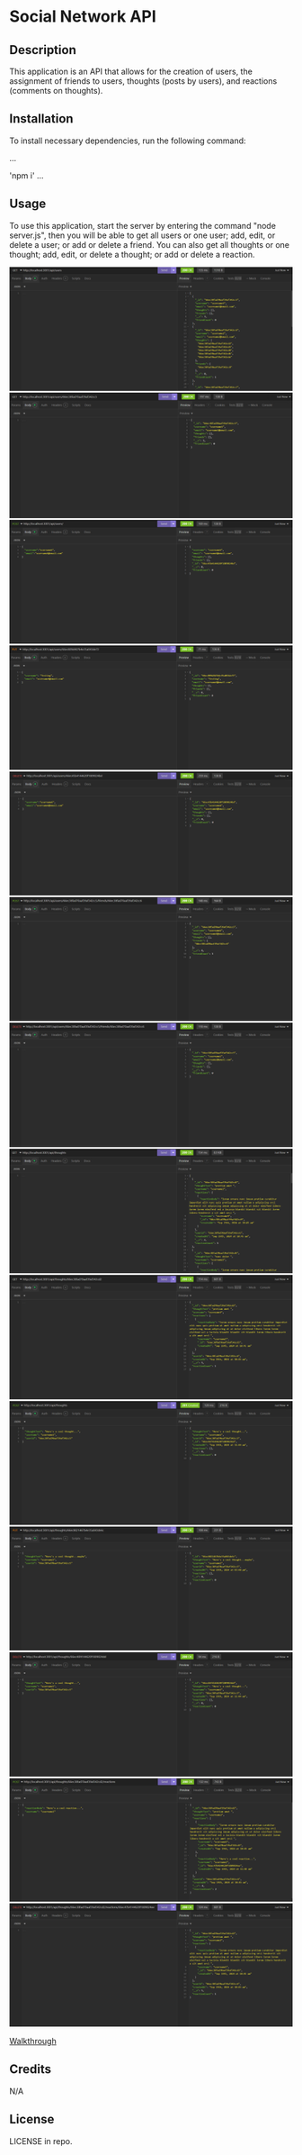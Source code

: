 # Social Network API

## Description

This application is an API that allows for the creation of users, the assignment of friends to users, thoughts (posts by users), and reactions (comments on thoughts).

## Installation

To install necessary dependencies, run the following command:

...

'npm i'
...

## Usage

To use this application, start the server by entering the command "node server.js", then you will be able to get all users or one user; add, edit, or delete a user; or add or delete a friend. You can also get all thoughts or one thought; add, edit, or delete a thought; or add or delete a reaction.

![GET Users](./images/getUsers.PNG)
![GET User](./images/getUser.PNG)
![POST User](./images/postUser.PNG)
![PUT User](./images/putUser.PNG)
![DELETE User](./images/deleteUser.PNG)
![POST Friend](./images/postFriend.PNG)
![DELETE Friend](./images/deleteFriend.PNG)
![GET Thoughts](./images/getThoughts.PNG)
![GET Thought](./images/getThought.PNG)
![POST Thought](./images/postThought.PNG)
![PUT Thought](./images/putThought.PNG)
![DELETE Thought](./images/deleteThought.PNG)
![POST Reaction](./images/postReaction.PNG)
![DELETE Reaction](./images/deleteReaction.PNG)


[Walkthrough](https://drive.google.com/file/d/1cxtF5McnGofmPEmHoU8tIVk32jnFbrA5/view?usp=sharing)

## Credits

N/A

## License

LICENSE in repo.

